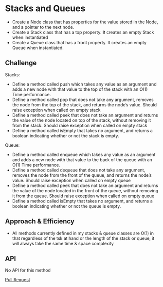 # Stacks and Queues
<!-- Short summary or background information -->
- Create a Node class that has properties for the value stored in the Node, and a pointer to the next node.
- Create a Stack class that has a top property. It creates an empty Stack when instantiated
- Create a Queue class that has a front property. It creates an empty Queue when instantiated.

## Challenge
<!-- Description of the challenge -->
Stacks:

- Define a method called push which takes any value as an argument and adds a new node with that value to the top of the stack with an O(1) Time performance.
- Define a method called pop that does not take any argument, removes the node from the top of the stack, and returns the node’s value.
Should raise exception when called on empty stack
- Define a method called peek that does not take an argument and returns the value of the node located on top of the stack, without removing it from the stack.
Should raise exception when called on empty stack
- Define a method called isEmpty that takes no argument, and returns a boolean indicating whether or not the stack is empty.

Queue:

- Define a method called enqueue which takes any value as an argument and adds a new node with that value to the back of the queue with an O(1) Time performance.
- Define a method called dequeue that does not take any argument, removes the node from the front of the queue, and returns the node’s value.
Should raise exception when called on empty queue
- Define a method called peek that does not take an argument and returns the value of the node located in the front of the queue, without removing it from the queue.
Should raise exception when called on empty queue
- Define a method called isEmpty that takes no argument, and returns a boolean indicating whether or not the queue is empty.


## Approach & Efficiency
<!-- What approach did you take? Why? What is the Big O space/time for this approach? -->
- All methods currently defined in my stacks & queue classes are O(1) in that regardless of the tsk at hand or the length of the stack or queue, it will always take the same time & space complexity

## API
<!-- Description of each method publicly available to your Stack and Queue-->
No API for this method

[Pull Request](https://github.com/SianCulligan/python-data-structures-and-algorithms/pull/10)